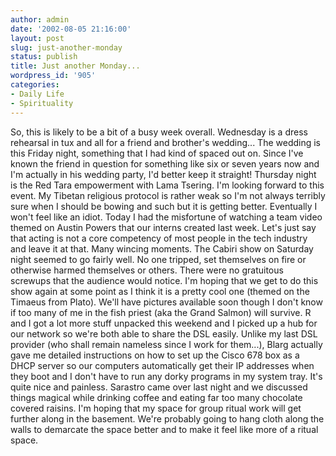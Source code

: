 ```yaml
---
author: admin
date: '2002-08-05 21:16:00'
layout: post
slug: just-another-monday
status: publish
title: Just another Monday...
wordpress_id: '905'
categories:
- Daily Life
- Spirituality
---
```


So, this is likely to be a bit of a busy week overall. Wednesday is a
dress rehearsal in tux and all for a friend and brother's wedding... The
wedding is this Friday night, something that I had kind of spaced out
on. Since I've known the friend in question for something like six or
seven years now and I'm actually in his wedding party, I'd better keep
it straight! Thursday night is the Red Tara empowerment with Lama
Tsering. I'm looking forward to this event. My Tibetan religious
protocol is rather weak so I'm not always terribly sure when I should be
bowing and such but it is getting better. Eventually I won't feel like
an idiot. Today I had the misfortune of watching a team video themed on
Austin Powers that our interns created last week. Let's just say that
acting is not a core competency of most people in the tech industry and
leave it at that. Many wincing moments. The Cabiri show on Saturday
night seemed to go fairly well. No one tripped, set themselves on fire
or otherwise harmed themselves or others. There were no gratuitous
screwups that the audience would notice. I'm hoping that we get to do
this show again at some point as I think it is a pretty cool one (themed
on the Timaeus from Plato). We'll have pictures available soon though I
don't know if too many of me in the fish priest (aka the Grand Salmon)
will survive. R and I got a lot more stuff unpacked this weekend and I
picked up a hub for our network so we're both able to share the DSL
easily. Unlike my last DSL provider (who shall remain nameless since I
work for them...), Blarg actually gave me detailed instructions on how
to set up the Cisco 678 box as a DHCP server so our computers
automatically get their IP addresses when they boot and I don't have to
run any dorky programs in my system tray. It's quite nice and painless.
Sarastro came over last night and we discussed things magical while
drinking coffee and eating far too many chocolate covered raisins. I'm
hoping that my space for group ritual work will get further along in the
basement. We're probably going to hang cloth along the walls to
demarcate the space better and to make it feel like more of a ritual
space.
